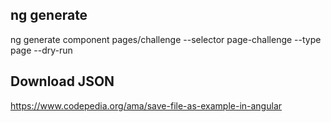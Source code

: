 

## ng generate
ng generate component pages/challenge --selector page-challenge --type page --dry-run

## Download JSON
https://www.codepedia.org/ama/save-file-as-example-in-angular
